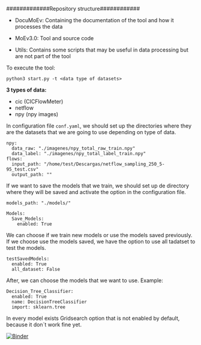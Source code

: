 #############Repository structure############

+ DocuMoEv: Containing the documentation of the tool and how it processes the data

+ MoEv3.0: Tool and source code

+ Utils: Contains some scripts that may be useful in data processing but are not part of the tool


To execute the tool:

`python3 start.py -t <data type of datasets>`

**3 types of data:**

*  cic (CICFlowMeter)
*  netflow
*  npy (npy images)

In configuration file `conf.yaml`, we should set up the directories where they are the datasets that we are going to use depending on type of data.

```
npy:
  data_raw: "./imagenes/npy_total_raw_train.npy"
  data_label: "./imagenes/npy_total_label_train.npy"
flows:
  input_path: "/home/test/Descargas/netflow_sampling_250_5-95_test.csv"
  output_path: ""
```



If we want to save the models that we train, we should set up de directory where they will be saved and activate the option in the configuration file.

```
models_path: "./models/"
```

```
Models:
  Save_Models:
    enabled: True
```


We can choose if we train new models or use the models saved previously.
If we choose use the models saved, we have the option to use all tadatset to test the models.

```
testSavedModels:
  enabled: True
  all_dataset: False
```

After, we can choose the models that we want to use. Example:

```
Decision_Tree_Classifier:
  enabled: True
  name: DecisionTreeClassifier
  import: sklearn.tree
```

In every model exists Gridsearch option that is not enabled by default, because it don´t work fine yet.

[![Binder](https://mybinder.org/badge_logo.svg)](https://mybinder.org/v2/gh/uleroboticsgroup/MoEv/62a96447e13b1820a9bf97f56be748fb4e5f21b0?urlpath=lab%2Ftree%2FSQLInjection.ipynb)

